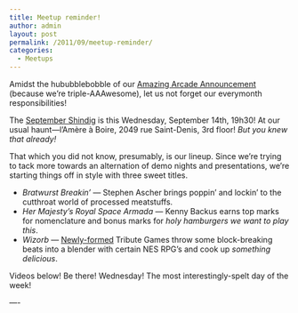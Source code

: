 ```yaml
---
title: Meetup reminder!
author: admin
layout: post
permalink: /2011/09/meetup-reminder/
categories:
  - Meetups
---
```

Amidst the hububblebobble of our [Amazing Arcade Announcement][1] (because we&#8217;re triple-AAAwesome), let us not forget our everymonth responsibilities!

The [September Shindig][2] is this Wednesday, September 14th, 19h30! At our usual haunt&#8212;l’Am&egrave;re &agrave; Boire, 2049 rue Saint-Denis, 3rd floor! *But you knew that already!*

That which you did not know, presumably, is our lineup. Since we&#8217;re trying to tack more towards an alternation of demo nights and presentations, we&#8217;re starting things off in style with three sweet titles.

*   *Bratwurst Breakin&#8217;* &#8212; Stephen Ascher brings poppin&#8217; and lockin&#8217; to the cutthroat world of processed meatstuffs.
*   *Her Majesty&#8217;s Royal Space Armada* &#8212; Kenny Backus earns top marks for nomenclature and bonus marks for *holy hamburgers we want to play this*.
*   *Wizorb* &#8212; [Newly-formed][3] Tribute Games throw some block-breaking beats into a blender with certain NES RPG&#8217;s and cook up *something delicious*.

Videos below! Be there! Wednesday! The most interestingly-spelt day of the week!

&#8212;-

 [1]: http://www.montrealindies.com/?p=222
 [2]: http://www.montrealindies.com/?p=220
 [3]: http://pixeltao.ca/2011/09/08/tribute-games-inc/